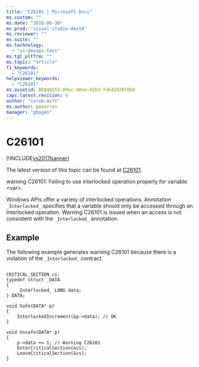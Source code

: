 ```yaml
---
title: "C26101 | Microsoft Docs"
ms.custom: ""
ms.date: "2018-06-30"
ms.prod: "visual-studio-dev14"
ms.reviewer: ""
ms.suite: ""
ms.technology: 
  - "vs-devops-test"
ms.tgt_pltfrm: ""
ms.topic: "article"
f1_keywords: 
  - "C26101"
helpviewer_keywords: 
  - "C26101"
ms.assetid: 86046553-09ec-40ce-82b3-fd641928f0b0
caps.latest.revision: 9
author: "corob-msft"
ms.author: gewarren
manager: "ghogen"
---
```

# C26101
[!INCLUDE[vs2017banner](../includes/vs2017banner.md)]

The latest version of this topic can be found at [C26101](https://docs.microsoft.com/visualstudio/code-quality/c26101).  
  
warning C26101: Failing to use interlocked operation properly for variable \<var>.  
  
 Windows APIs offer a variety of interlocked operations. Annotation `_Interlocked_` specifies that a variable should only be accessed through an interlocked operation. Warning C26101 is issued when an access is not consistent with the `_Interlocked_` annotation.  
  
## Example  
 The following example generates warning C26101 because there is a violation of the `_Interlocked_` contract.  
  
```  
  
CRITICAL_SECTION cs;  
typedef struct _DATA   
{  
    _Interlocked_ LONG data;  
} DATA;  
  
void Safe(DATA* p)   
{  
    InterlockedIncrement(&p->data); // OK  
}  
  
void Unsafe(DATA* p)   
{  
    p->data += 1; // Warning C26101  
    EnterCriticalSection(&cs);  
    LeaveCriticalSection(&cs);  
}  
  
```



